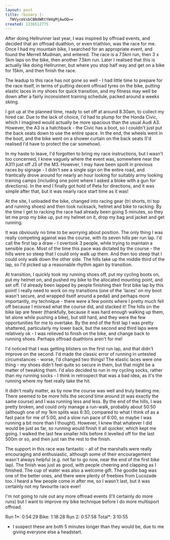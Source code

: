 ```yaml
---
layout: post
title: !binary |-
  TWVycmVsbCBNdWRtYW4gMjAwOQ==
created: 1236512775
---
```

After doing Hellrunner last year, I was inspired by offroad events, and decided that an offroad duathlon, or even triathlon, was the race for me. Once I had my mountain bike, I searched for an appropriate event, and found the Merrell Mudman, and entered. The race is a 7.5km run, then 3 x 5km laps on the bike, then another 7.5km run. Later I realised that this is actually like doing Hellrunner, but where you stop half way and get on a bike for 15km, and then finish the race. 

The leadup to this race has not gone so well - I had little time to prepare for the race itself, in terms of putting decent offroad tyres on the bike, putting elastic laces in my shoes for quick transition, and my fitness may well be down after a fairly inconsistent training schedule, packed around a weeks skiing. 

I got up at the planned time, ready to set off at around 8.30am, to collect my hired car. Due to the lack of choice, I'd had to plump for the Honda Civic, which I imagined would actually be more spacious than the usual Audi A3. However, the A3 is a hatchback - the Civic has a boot, so I couldn't just put the back seats down to use the entire space. In the end, the wheels went in the boot, and the bike went on a shower curtain on the back seats (I'd realised I'd have to protect the car somehow). 

In my haste to leave, I'd forgotten to bring my race instructions, but I wasn't too concerned, I knew vaguely where the event was, somewhere near the A311 just off J3 of the M3. However, I may have been spoilt in previous races by signage - I didn't see a single sign on the entire road, and frantically drove around for nearly an hour looking for suitably army looking training camps (including one point where I asked a bloke with a gun for directions). In the end I finally got hold of Peta for directions, and it was simple after that, but it was nearly race start time as it was!

At the site, I unloaded the bike, changed into racing gear (tri shorts, tri top and running shoes) and then took rucksack, helmet and bike to racking. By the time I get to racking the race had already been going 5 minutes, so they let me prop my bike up, put my helmet on it, drop my bag and jacket and get running. 

It was obviously no time to be worrying about position. The only thing I was really competing against was the course, with its seven hills per run lap. I'd call the first lap a draw - I overtook 3 people, while trying to maintain a sensible pace. Most of the time this pace was dictated by the course - the hills were so steep that I could only walk up them. And then too steep that I could only walk down the other side. The hills take up the middle third of the lap, so I'd picked up a reasonable rhythm again by transition. 

At transition, I quickly took my running shoes off, put my cycling boots on, put my helmet on, and pushed my bike to the allocated mounting point, and set off. I'd already been lapped by people finishing their first bike lap by this point! I really need to work on my transitions (one of the 'laces' on my boot wasn't secure, and wrapped itself around a pedal) and perhaps more importantly, my technique - there were a few points where I pretty much fell off because I misread what the course did, and stacked it! The hills on the bike lap are fewer (thankfully, because it was hard enough walking up them, let alone while pushing a bike), but still hard, and they were the few opportunities for me to overtake. By the end of the first lap I was pretty shattered, particularly my lower back, but the second and third laps were relatively ok - I was relieved to finish on the bike, and change back to running shoes. Perhaps offroad duathlons aren't for me!

I'd noticed that I was getting blisters on the first run lap, and that didn't improve on the second. I'd made the classic error of running in untested circumstances - worse, I'd changed two things! The elastic laces were one thing - my shoes didn't feel quite so secure in them, but that might be a matter of tweaking them. I'd also decided to run in my cycling socks, rather than my running socks - I think in retrospect that was a bad idea, as it's the running where my feet really take the hit.

It didn't really matter, as by now the course was well and truly beating me. There seemed to be more hills the second time around (it was exactly the same course) and I was running less and less. By the end of the hills, I was pretty broken, and could only manage a run-walk, probably about 50:50 (although one of my 1km splits was 6:30, compared to what I think of as a fast pace for me of 5:00, and a slow run pace of 6:00, so maybe I was running a bit more than I thought). However, I knew that whatever I did would be just as far, so running would finish it all quicker, which kept me going. I walked the last few smaller hills before it levelled off for the last 500m or so, and then just ran the rest to the finish. 

The support in this race was fantastic - all of the marshalls were really encouraging and enthusiastic, although some of their encouragement wasn't always helpful (e.g. not far to go now, near the end of the first bike lap). The finish was just as good, with people cheering and clapping as I finished. The cup of water was also a welcome gift. The goodie bag was one of the better ones, and there were plenty of freebies from Lucozade too. I heard a few people come in after me, so I wasn't last, but it was certainly not my favourite race ever! 

I'm not going to rule out any more offroad events (I'll certainly do more runs) but I want to improve my bike technique before I do more multisport offroad. 

Run 1*: 0:54:29
Bike: 1:18:28
Run 2: 0:57:58
Total*: 3:10:55

* I suspect these are both 5 minutes longer than they would be, due to me giving everyone else a headstart. 
